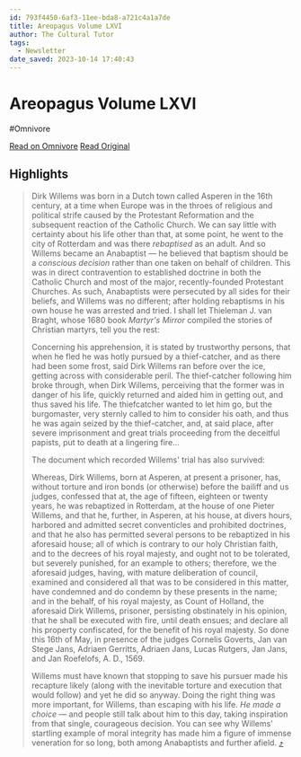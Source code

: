 ```yaml
---
id: 793f4450-6af3-11ee-bda8-a721c4a1a7de
title: Areopagus Volume LXVI
author: The Cultural Tutor
tags:
  - Newsletter
date_saved: 2023-10-14 17:40:43
---
```


# Areopagus Volume LXVI
#Omnivore

[Read on Omnivore](https://omnivore.app/me/areopagus-volume-lxvi-18b30c73580)
[Read Original](https://omnivore.app/no_url?q=f21bb157-d81d-484e-ac53-158e097cc71b)

## Highlights

> Dirk Willems was born in a Dutch town called Asperen in the 16th century, at a time when Europe was in the throes of religious and political strife caused by the Protestant Reformation and the subsequent reaction of the Catholic Church. We can say little with certainty about his life other than that, at some point, he went to the city of Rotterdam and was there _rebaptised_ as an adult. And so Willems became an Anabaptist — he believed that baptism should be a _conscious decision_ rather than one taken on behalf of children. This was in direct contravention to established doctrine in both the Catholic Church and most of the major, recently-founded Protestant Churches. As such, Anabaptists were persecuted by all sides for their beliefs, and Willems was no different; after holding rebaptisms in his own house he was arrested and tried. I shall let Thieleman J. van Braght, whose 1680 book _Martyr's Mirror_ compiled the stories of Christian martyrs, tell you the rest:
> 
> Concerning his apprehension, it is stated by trustworthy persons, that when he fled he was hotly pursued by a thief-catcher, and as there had been some frost, said Dirk Willems ran before over the ice, getting across with considerable peril. The thief-catcher following him broke through, when Dirk Willems, perceiving that the former was in danger of his life, quickly returned and aided him in getting out, and thus saved his life. The thiefcatcher wanted to let him go, but the burgomaster, very sternly called to him to consider his oath, and thus he was again seized by the thief-catcher, and, at said place, after severe imprisonment and great trials proceeding from the deceitful papists, put to death at a lingering fire...
> 
> The document which recorded Willems' trial has also survived:
> 
> Whereas, Dirk Willems, born at Asperen, at present a prisoner, has, without torture and iron bonds (or otherwise) before the bailiff and us judges, confessed that at, the age of fifteen, eighteen or twenty years, he was rebaptized in Rotterdam, at the house of one Pieter Willems, and that he, further, in Asperen, at his house, at divers hours, harbored and admitted secret conventicles and prohibited doctrines, and that he also has permitted several persons to be rebaptized in his aforesaid house; all of which is contrary to our holy Christian faith, and to the decrees of his royal majesty, and ought not to be tolerated, but severely punished, for an example to others; therefore, we the aforesaid judges, having, with mature deliberation of council, examined and considered all that was to be considered in this matter, have condemned and do condemn by these presents in the name; and in the behalf, of his royal majesty, as Count of Holland, the aforesaid Dirk Willems, prisoner, persisting obstinately in his opinion, that he shall be executed with fire, until death ensues; and declare all his property confiscated, for the benefit of his royal majesty. So done this 16th of May, in presence of the judges Cornelis Goverts, Jan van Stege Jans, Adriaen Gerritts, Adriaen Jans, Lucas Rutgers, Jan Jans, and Jan Roefelofs, A. D., 1569.
> 
> Willems must have known that stopping to save his pursuer made his recapture likely (along with the inevitable torture and execution that would follow) and yet he did so anyway. Doing the right thing was more important, for Willems, than escaping with his life. _He made a choice_ — and people still talk about him to this day, taking inspiration from that single, courageous decision. You can see why Willems' startling example of moral integrity has made him a figure of immense veneration for so long, both among Anabaptists and further afield. [⤴️](https://omnivore.app/me/areopagus-volume-lxvi-18b30c73580#41886279-741a-4f80-b23d-a11142264ad9) 

